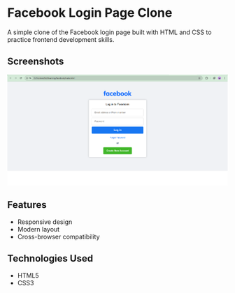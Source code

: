# Facebook Login Page Clone

A simple clone of the Facebook login page built with HTML and CSS to practice frontend development skills.

## Screenshots
![Screenshot of the project](/images/screenshot.png)

## Features
- Responsive design
- Modern layout
- Cross-browser compatibility

## Technologies Used
- HTML5
- CSS3
